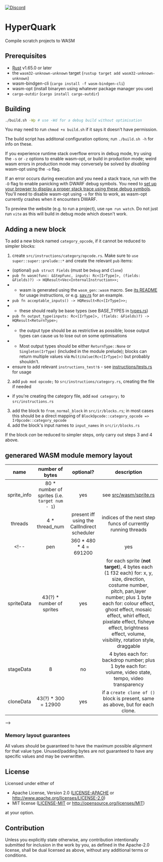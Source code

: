 [![Discord](https://img.shields.io/discord/1095993821076131950?label=chat&logo=discord)](https://discord.gg/w5C8fdb5EQ)

# HyperQuark
Compile scratch projects to WASM

## Prerequisites

- [Rust](https://rust-lang.org) v1.65.0 or later
- the `wasm32-unknown-unknown` target (`rustup target add wasm32-unknown-unknown`)
- wasm-bindgen-cli (`cargo install -f wasm-bindgen-cli`)
- wasm-opt (install binaryen using whatever package manager you use)
- `cargo-outdir` (`cargo install cargo-outdir`)

## Building

```bash
./build.sh -Wp # use -Wd for a debug build without optimisation
```

You may need to run `chmod +x build.sh` if it says it doesn't have permission.

The build script has additonal configuration options; run `./build.sh -h` for info on these.

If you experience runtime stack overflow errors in debug mode, try using the `-s` or `-z` options to enable wasm-opt, or build in production mode; weird wasm errors in production mode may conversely be solved by *disabling* wasm-opt using the `-o` flag.

If an error occurs during execution and you need a stack trace, run with the `-D` flag to enable panicking with DWARF debug symbols. You need to [set up your browser to display a proper stack trace using these debug symbols](https://users.rust-lang.org/t/getting-raw-wasm-debugging-working-nicely-in-chrome-devtools/94646). You'll need to disable wasm-opt using `-o` for this to work, as wasm-opt currently crashes when it encounters DWARF.

To preview the website (e.g. to run a project), use `npm run watch`. Do not just run `vite` as this will build in debug mode which doesn't work.

## Adding a new block

To add a new block named `category_opcode`, if it cannot be reduced to simpler blocks:
1. create `src/instructions/category/opcode.rs`. Make sure to `use super::super::prelude::*` and create the relevant `pub` items:
- (optional) `pub struct Fields` (must be `Debug` and `Clone`)
- `pub fn wasm(func: &StepFunc, inputs: Rc<[IrType]>, (fields: &Fields)?) -> HQResult<Vec<InternalInstruction>>;`
- - wasm is generated using the `wasm_gen::wasm` macro. See [its README](./wasm-gen/README.md) for usage instructions, or e.g. [say.rs](./src/instructions/looks/say.rs) for an example.
- `pub fn acceptable_inputs() -> HQResult<Rc<[IrType]>>;`
- - these should really be base types (see BASE_TYPES in [types.rs](./src/ir/types.rs))
- `pub fn output_type(inputs: Rc<[IrType]>, (fields: &Fields)?) -> HQResult<ReturnType>;`
- - the output type should be as restrictive as possible; loose output types can cause us to lose out on some optimisations
- - Most output types should be either `ReturnType::None` or `Singleton(IrType)` (included in the module prelude); blocks can return multiple values via `MultiValue(Rc<[IrType]>)` but probably shouldn't.
- ensure to add relevant `instructions_test!`s - see [instructions/tests.rs](./src/instructions/tests.rs) for usage
2. add `pub mod opcode;` to `src/instructions/category.rs`, creating the file if needed
- if you're creating the category file, add `mod category;` to `src/instructions.rs`
3. add the block to `from_normal_block` in `src/ir/blocks.rs`; in most cases this should be a direct mapping of `BlockOpcode::category_opcode => IrOpcode::category_opcode`
4. add the block's input names to `input_names` in `src/ir/blocks.rs`

If the block *can* be reduced to simpler steps, only carry out steps 3 and 4 above.

## generared WASM module memory layout

|    name       |                           number of bytes                            | optional? | description                                                                                                                                                                                                                                                                                                        |
| :-----------: | :------------------------------------------------------------------: | :-------: | :----------------------------------------------------------------------------------------------------------------------------------------------------------------------------------------------------------------------------------------------------------------------------------------------------------------: |
| sprite_info | 80 \* number of sprites (i.e. `target num - 1`) | yes | see [src/wasm/sprite.rs](./src/wasm/sprite.rs)
| threads | 4 \* thread_num | present iff using the CallIndirect scheduler | indices of the next step funcs of currently running threads |
<!--|    pen        |                       360 \* 480 \* 4 = 691200                       |    yes    | present if pen is used; the pen layer: 4 bytes for each rgba pixel, from left to right, top to bottom                                                                                                                                                                                                              |
| spriteData    |                      43(?) \* number of sprites                      |    yes    | for each sprite (**not target**), 4 bytes each (1 f32 each) for: x, y, size, direction, costume number, pitch, pan,layer number; plus 1 byte each for: colour effect, ghost effect, mosaic effect, whirl effect, pixelate effect, fisheye effect, brightness effect, volume, visibility, rotation style, draggable |
| stageData     |                                  8                                   |    no     | 4 bytes each for: backdrop number; plus 1 byte each for: volume, video state, tempo, video transparency                                                                                                                                                                                                            |
| cloneData     |                         43(?) \* 300 = 12900                         |    yes    | if a `create clone of ()` block is present, same as above, but for each clone.                                                                                                                                                                                                                                     |
-->
<!--| cloneVars     | 300 \* 12 \* max amount of local variables in any one sprite |    yes    | if clones can be present, local variables for those clones                                                                                                                                                                                                                                                         |
-->


### Memory layout guarantees

All values should be guaranteed to have the maximum possible alignment for that value type. Unused/padding bytes are not guaranteed to have any specific values and may be overwritten.

## License

Licensed under either of

 * Apache License, Version 2.0
   ([LICENSE-APACHE](LICENSE-APACHE) or http://www.apache.org/licenses/LICENSE-2.0)
 * MIT license
   ([LICENSE-MIT](LICENSE-MIT) or http://opensource.org/licenses/MIT)

at your option.

## Contribution

Unless you explicitly state otherwise, any contribution intentionally submitted
for inclusion in the work by you, as defined in the Apache-2.0 license, shall be
dual licensed as above, without any additional terms or conditions.